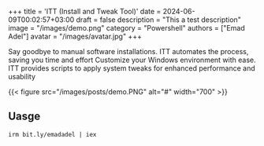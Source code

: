 +++
title = 'ITT (Install and Tweak Tool)'
date = 2024-06-09T00:02:57+03:00
draft = false
description  = "This a test description"
image = "/images/demo.png"
category = "Powershell"
authors = ["Emad Adel"]
avatar = "/images/avatar.jpg"
+++

Say goodbye to manual software installations. ITT automates the process, saving you time and effort
Customize your Windows environment with ease. ITT provides scripts to apply system tweaks for enhanced performance and usability


{{< figure src="/images/posts/demo.PNG" alt="#" width="700" >}}

## Uasge

`irm bit.ly/emadadel | iex`
